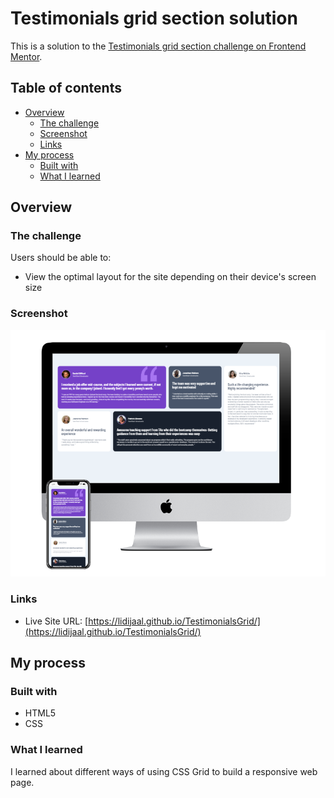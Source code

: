# Testimonials grid section solution

This is a solution to the [Testimonials grid section challenge on Frontend Mentor](https://www.frontendmentor.io/challenges/testimonials-grid-section-Nnw6J7Un7). 

## Table of contents

- [Overview](#overview)
  - [The challenge](#the-challenge)
  - [Screenshot](#screenshot)
  - [Links](#links)
- [My process](#my-process)
  - [Built with](#built-with)
  - [What I learned](#what-i-learned)


## Overview

### The challenge

Users should be able to:

- View the optimal layout for the site depending on their device's screen size

### Screenshot

![](images/Screenshot_1.png)


### Links
- Live Site URL: [https://lidijaal.github.io/TestimonialsGrid/](https://lidijaal.github.io/TestimonialsGrid/)

## My process

### Built with

- HTML5
- CSS

### What I learned

I learned about different ways of using CSS Grid to build a responsive web page. 
